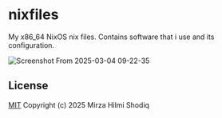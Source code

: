# nixfiles

My x86_64 NixOS nix files. Contains software that i use and its configuration.

![Screenshot From 2025-03-04 09-22-35](https://github.com/user-attachments/assets/1e4b08b7-e04b-4680-8430-8499d5dbd6d5)

## License

[MIT](./LICENSE) Copyright (c) 2025 Mirza Hilmi Shodiq
